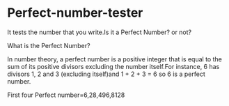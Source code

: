 # Perfect-number-tester
It tests the number that you write.Is it a Perfect Number? or not?

What is the Perfect Number?

In number theory, a perfect number is a positive integer that is equal to the sum of its positive divisors
excluding the number itself.For instance, 6 has divisors 1, 2 and 3 (excluding itself)and 1 + 2 + 3 = 6 so
6 is a perfect number.


First four Perfect number=6,28,496,8128 
